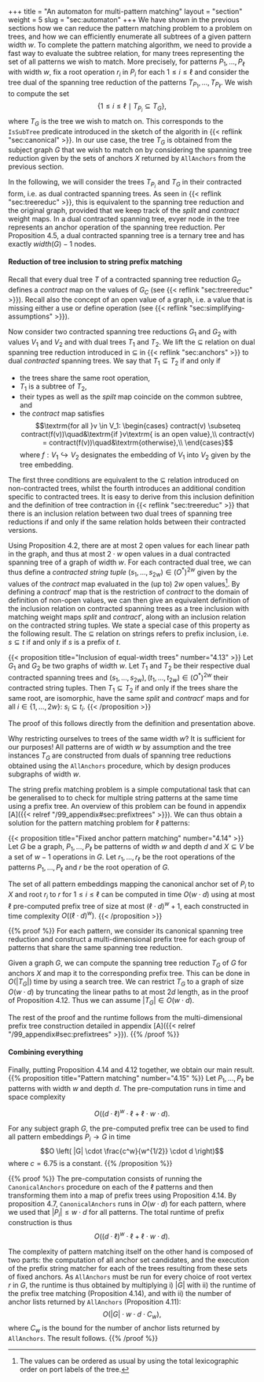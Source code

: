 +++
title = "An automaton for multi-pattern matching"
layout = "section"
weight = 5
slug = "sec:automaton"
+++
We have shown in the previous sections how we can reduce the pattern matching problem to
a problem on trees, and how we can efficiently enumerate all subtrees of a given pattern width $w$.
To complete the pattern matching algorithm, we need to provide a fast way to evaluate the
subtree relation, for many trees representing the set of all patterns we wish to match.
More precisely, for patterns $P_1, \dots, P_\ell$ with width $w$, fix a root operation $r_i$ in $P_i$ for each $1 \leqslant i \leqslant \ell$
and consider the tree dual of the spanning tree reduction of the patterns $T_{P_1}, \dots, T_{P_\ell}$.
We wish to compute the set
$$\{1 \leqslant i \leqslant \ell \mid T_{P_i} \subseteq T_G\},$$
where $T_G$ is the tree we wish to match on.
This corresponds to the `IsSubTree` predicate introduced in the sketch of the algorith in {{< reflink "sec:canonical" >}}.
In our use case, the tree $T_G$ is obtained from the subject graph $G$ that
we wish to match on by considering the spanning tree reduction given by the sets
of anchors $X$ returned by `AllAnchors` from the previous section.

In the following, we will consider the trees $T_{P_i}$ and $T_G$ in their contracted form,
i.e. as dual contracted spanning trees.
As seen in {{< reflink "sec:treereduc" >}}, this is equivalent to the spanning tree reduction
and the original graph, provided that we keep track of the $split$ and $contract$ weight maps.
In a dual contracted spanning tree,
evyer node in the tree represents an anchor operation of the spanning tree reduction.
Per Proposition 4.5, a dual contracted spanning tree is a ternary tree and has
exactly $width(G) - 1$ nodes.

#### Reduction of tree inclusion to string prefix matching
Recall that every dual tree $T$ of a contracted spanning tree reduction $G_C$ defines a $contract$ map on the values of
$G_C$ (see {{< reflink "sec:treereduc" >}}).
Recall also the concept of an open value of a graph, i.e. a value that is missing either a use or define operation
(see {{< reflink "sec:simplifying-assumptions" >}}).

Now consider two contracted spanning tree reductions $G_1$ and $G_2$ with values $V_1$ and $V_2$
and with dual trees $T_1$ and $T_2$.
We lift the $\subseteq$ relation on dual spanning tree reduction introduced in $\subseteq$ in {{< reflink "sec:anchors" >}}
to dual _contracted_ spanning trees.
We say that $T_1 \subseteq T_2$ if and only if
- the trees share the same root operation,
- $T_1$ is a subtree of $T_2$,
- their types as well as the $spilt$ map coincide on the common subtree, and
- the $contract$ map satisfies
$$\textrm{for all }v \in V_1: \begin{cases}
contract(v) \subseteq contract(f(v))\quad&\textrm{if }v\textrm{ is an open value},\\
contract(v) = contract(f(v))\quad&\textrm{otherwise},\\
\end{cases}$$ where $f: V_1 \hookrightarrow V_2$ designates the embedding of $V_1$ into $V_2$ given by the tree embedding.

The first three conditions are equivalent to the $\subseteq$ relation introduced on non-contracted trees, whilst the
fourth introduces an additional condition specific to contracted trees.
It is easy to derive from this inclusion definition and the definition of tree contraction in {{< reflink "sec:treereduc" >}} that
there is an inclusion relation between two dual trees of spanning tree reductions
if and only if the same relation holds between their contracted versions.

Using Proposition 4.2, there are at most 2 open values for each linear path in the graph,
and thus at most $2 \cdot w$ open values in a dual contracted spanning tree of a graph of width $w$.
For each contracted dual tree, we can thus define a _contracted string tuple_ $(s_1, \dots, s_{2w}) \in (O^\ast)^{2w}$
given by the values of the $contract$ map evaluated in the (up to) $2w$ open values[^noprobtotalorder].
By defining a $contract'$ map that is the restriction of $contract$ to the domain of definition of non-open values,
we can then give an equivalent definition of the inclusion relation on contracted spanning trees
as a tree inclusion with matching weight maps $split$ and $contract'$, along with an inclusion relation on the contracted string tuples.
We state a special case of this property as the following result.
The $\subseteq$ relation on strings refers to prefix inclusion, i.e. $s \subseteq t$ if and only if $s$ is a prefix of $t$.
[^noprobtotalorder]: The values can be ordered as usual by using the total lexicographic order on port labels of the tree.

{{< proposition title="Inclusion of equal-width trees" number="4.13" >}}
Let $G_1$ and $G_2$ be two graphs of width $w$. Let $T_1$ and $T_2$ be their respective
dual contracted spanning trees and $(s_1, \dots, s_{2w}), (t_1, \dots, t_{2w}) \in (O^\ast)^{2w}$
their contracted string tuples.
Then $T_1 \subseteq T_2$ if and only if the trees share the same root, are isomorphic, have the same $split$ and $contract'$ maps
and for all $i \in \{1, \dots, 2w\}$: $s_i \subseteq t_i$.
{{< /proposition >}}

The proof of this follows directly from the definition and presentation above.

Why restricting ourselves to trees of the same width $w$?
It is sufficient for our purposes! All patterns are of width $w$ by assumption and the tree instances $T_G$ are
constructed from duals of spanning tree reductions obtained using the `AllAnchors` procedure,
which by design produces subgraphs of width $w$.

The string prefix matching problem is a simple computational task that can be generalised
to to check for multiple string patterns at the same time using a prefix tree.
An overview of this problem can be found in appendix [A]({{< relref "/99_appendix#sec:prefixtrees" >}}).
We can thus obtain a solution for the pattern matching problem for $\ell$ patterns:

{{< proposition title="Fixed anchor pattern matching" number="4.14" >}}
Let $G$ be a graph, $P_1, \dots, P_\ell$ be patterns of width $w$ and depth $d$
and $X \subseteq V$ be a set of $w - 1$ operations in $G$.
Let $r_1,\dots, r_\ell$ be the root operations of the patterns $P_1, \dots, P_\ell$
and $r$ be the root operation of $G$.

The set of all pattern embeddings mapping the canonical anchor set of $P_i$ to $X$
and root $r_i$ to $r$ for $1 \leq i \leq \ell$
can be computed in time $O(w\cdot d)$ using at most $\ell$ pre-computed prefix tree of size
at most $(\ell \cdot d)^w + 1$,
each constructed in time complexity $O((\ell \cdot d)^w)$.
{{< /proposition >}}

{{% proof %}}
For each pattern, we consider its canonical spanning tree reduction and construct
a multi-dimensional prefix tree for each group of patterns that share the same spanning tree reduction.

Given a graph $G$, we can compute the spanning tree reduction $T_G$ of $G$ for anchors $X$ and map
it to the corresponding prefix tree. This can be done in $O(|T_G|)$ time by using a search tree.
We can restrict $T_G$ to a graph of size $O(w \cdot d)$ by truncating
the linear paths to at most $2d$ length, as in the proof of Proposition 4.12.
Thus we can assume $|T_G| \in O(w \cdot d)$.

The rest of the proof and the runtime follows from the multi-dimensional prefix tree construction
detailed in appendix [A]({{< relref "/99_appendix#sec:prefixtrees" >}}).
{{% /proof %}}

#### Combining everything
Finally, putting Proposition 4.14 and 4.12 together, we obtain our main result.
{{% proposition title="Pattern matching" number="4.15" %}}
  Let $P_1, \dots, P_\ell$ be patterns with width $w$
  and depth $d$.
  The pre-computation runs in time and space complexity

  $$O \left( (d\cdot \ell)^w \cdot \ell + \ell \cdot w \cdot d \right).$$

  For any subject graph $G$, the pre-computed prefix tree can be used
  to find all
  pattern embeddings $P_i \to G$ in time
  $$O \left( |G| \cdot \frac{c^w}{w^{1/2}} \cdot d \right)$$
  where $c = 6.75$ is a constant.
{{% /proposition %}}

{{% proof %}}
The pre-computation consists of running the `CanonicalAnchors` procedure on
each of the $\ell$ patterns and then transforming them into a map of prefix trees
using Proposition 4.14.
By proposition 4.7, `CanonicalAnchors` runs in $O(w\cdot d)$ for each pattern, where
we used that $|P_i| \leqslant w \cdot d$ for all patterns.
The total runtime of prefix construction is thus
$$O \left( (d\cdot \ell)^w \cdot \ell + \ell \cdot w \cdot d \right).$$

The complexity of pattern matching itself on the other hand is composed of two parts:
the computation of all anchor set candidates, and the execution of
the prefix string matcher for each of the trees resulting from these sets of fixed anchors.
As `AllAnchors` must be run for every choice of root vertex $r$ in $G$,
the runtime is thus obtained by multiplying
i) $|G|$ with
ii) the runtime of the prefix tree matching (Proposition 4.14), and with
ii) the number of anchor lists returned by `AllAnchors` (Proposition 4.11):
$$O(|G| \cdot w \cdot d \cdot C_w ),$$
where $C_w$ is the bound for the number of anchor lists returned by `AllAnchors`.
The result follows.
{{% /proof %}}
